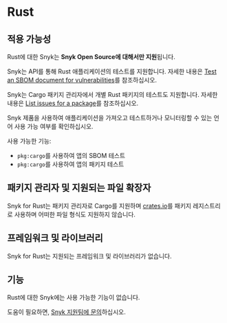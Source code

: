 # Rust

## 적용 가능성

Rust에 대한 Snyk는 **Snyk Open Source에 대해서만 지원**됩니다.

Snyk는 API를 통해 Rust 애플리케이션의 테스트를 지원합니다. 자세한 내용은 [Test an SBOM document for vulnerabilities](../snyk-api/how-to-use-snyk-sbom-and-list-issues-apis/rest-api-endpoint-test-an-sbom-document-for-vulnerabilities.md)를 참조하십시오.

Snyk는 Cargo 패키지 관리자에서 개별 Rust 패키지의 테스트도 지원합니다. 자세한 내용은 [List issues for a package](../snyk-api/how-to-use-snyk-sbom-and-list-issues-apis/list-issues-for-a-package.md)를 참조하십시오.

Snyk 제품을 사용하여 애플리케이션을 가져오고 테스트하거나 모니터링할 수 있는 언어 사용 가능 여부를 확인하십시오.

사용 가능한 기능:

- `pkg:cargo`를 사용하여 앱의 SBOM 테스트
- `pkg:cargo`를 사용하여 앱의 패키지 테스트

## 패키지 관리자 및 지원되는 파일 확장자

Snyk for Rust는 패키지 관리자로 Cargo를 지원하며 [crates.io](https://crates.io/)를 패키지 레지스트리로 사용하며 어떠한 파일 형식도 지원하지 않습니다.

## 프레임워크 및 라이브러리

Snyk for Rust는 지원되는 프레임워크 및 라이브러리가 없습니다.

## 기능

Rust에 대한 Snyk에는 사용 가능한 기능이 없습니다.

도움이 필요하면, [Snyk 지원팀에 문의](https://support.snyk.io)하십시오.